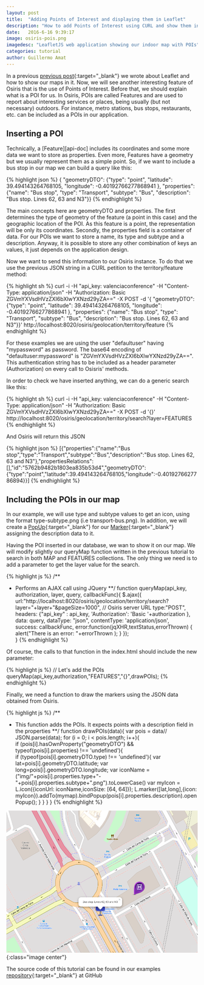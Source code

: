 ```yaml
---
layout: post
title:  "Adding Points of Interest and displaying them in Leaflet"
description: "How to add Points of Interest using CURL and show them in  your Leaflet Map"
date:   2016-6-16 9:39:17
image: osiris-pois.png
imagedesc: "LeafletJS web application showing our indoor map with POIs"
categories: tutorial
author: Guillermo Amat
---
```


In a previous [previous post][leaflet-map]{:target="_blank"}  we wrote about Leaflet and how to show our maps in it. Now, we will see another interesting feature of Osiris that is the use of Points of Interest. Before that, we should explain what is a POI for us. In Osiris, POIs are called Features and are used to report about interesting services or places, being usually (but not necessary) outdoors. For instance, metro stations, bus stops, restaurants, etc. can be included as a POIs in our application.

## Inserting a POI

Technically, a [Feature][api-doc] includes its coordinates and some more data we want to store as properties. Even more, Features have a geometry but we usually represent them as a simple point. So, if we want to include a bus stop in our map we can build a query like this:

{% highlight json %}
{ "geometryDTO": {"type": "point", "latitude": 39.494143264768105, "longitude": -0.40192766277868941 }, "properties": {"name": "Bus stop", "type": "Transport", "subtype": "Bus", "description": "Bus stop. Lines 62, 63 and N3"}}
{% endhighlight %}

The main concepts here are geometryDTO and properties. The first determines the type of geometry of the feature (a point in this case) and the geographic location of the POI. As this feature is a point, the representation will be only its coordinates.
Secondly, the properties field is a container of data. For our POIs we want to store a name, its type and subtype and a description. Anyway, it is possible to store any other combination of keys an values, it just depends on the application design.

Now we want to send this information to our Osiris instance. To do that we use the previous JSON string in a CURL petition to the territory/feature method:

{% highlight sh %}
curl -i -H "api_key: valenciaconference" -H "Content-Type: application/json"  -H "Authorization: Basic ZGVmYXVsdHVzZXI6bXlwYXNzd29yZA==" -X POST -d '{ "geometryDTO": {"type": "point", "latitude": 39.494143264768105, "longitude": -0.40192766277868941 }, "properties": {"name": "Bus stop", "type": "Transport", "subtype": "Bus", "description": "Bus stop. Lines 62, 63 and N3"}}' http://localhost:8020/osiris/geolocation/territory/feature
{% endhighlight %}

For these examples we are using the user "defaultuser" having "mypassword" as password. The base64 encoding of "defaultuser:mypassword" is "ZGVmYXVsdHVzZXI6bXlwYXNzd29yZA==". This authentication string has to be included as a header parameter (Authorization) on every call to Osisris' methods.

In order to check we have inserted anything, we can do a generic search like this:

{% highlight sh %}
curl -i -H "api_key: valenciaconference" -H "Content-Type: application/json" -H "Authorization: Basic ZGVmYXVsdHVzZXI6bXlwYXNzd29yZA==" -X POST -d '{}'  http://localhost:8020/osiris/geolocation/territory/search?layer=FEATURES
{% endhighlight %}

And Osiris will return this JSON

{% highlight json %}
[{"properties":{"name":"Bus stop","type":"Transport","subtype":"Bus","description":"Bus stop. Lines 62, 63 and N3"},"propertiesRelations":[],"id":"5762b9482b1803ea835b53d4","geometryDTO":{"type":"point","latitude":39.494143264768105,"longitude":-0.4019276627786894}}]
{% endhighlight %}

## Including the POIs in our map

In our example, we will use type and subtype values to get an icon, using the format type-subtype.png (i.e transport-bus.png). In addition, we will create a [PopUp][leaflet-ref-popup]{:target="_blank"}  for our [Marker][leaflet-ref-marker]{:target="_blank"}   assigning the description data to it.

Having the POI inserted in our database, we wan to show it on our map. We will modify slightly our queryMap function written in the previous tutorial to search in both MAP and FEATURES collections. The only thing we need is to add a parameter to get the layer value for the search.

{% highlight js %}
/**
 * Performs an AJAX call using JQuery
 **/
function queryMap(api_key, authorization, layer, query, callbackFunc){
    $.ajax({
        url:"http://localhost:8020/osiris/geolocation/territory/search?layer="+layer+"&pageSize=1000",   // Osiris server URL
        type:"POST",
        headers:  {"api_key" : api_key, 'Authorization': 'Basic '+authorization },     
        data: query, 
        dataType: "json",
        contentType: 'application/json',              
        success: callbackFunc,
        error:function(jqXHR,textStatus,errorThrown)
        {
            alert("There is an error: "+errorThrown );
        }
    });         
}
{% endhighlight %}

Of course, the calls to that function in the index.html should include the new parameter:

{% highlight js %}
 // Let's add the POIs
 queryMap(api_key,authorization,"FEATURES","{}",drawPOIs);
{% endhighlight %}

Finally, we need a function to draw the markers using the JSON data obtained from Osiris.

{% highlight js %}
/** 
 * This function adds the POIs. It expects points with a description field in the properties
 **/
function drawPOIs(data){
    var pois = data// JSON.parse(data);
    for (i = 0; i < pois.length; i++){    
        if (pois[i].hasOwnProperty("geometryDTO") && typeof(pois[i].properties) !== 'undefined'){            
            if (typeof(pois[i].geometryDTO.type) !== 'undefined'){
                var lat=pois[i].geometryDTO.latitude;
                var long=pois[i].geometryDTO.longitude;
                var iconName = ("img/"+pois[i].properties.type+"-"+pois[i].properties.subtype+".png").toLowerCase()
                var myIcon = L.icon({iconUrl: iconName,iconSize: [64, 64]});
                L.marker([lat,long],{icon: myIcon}).addTo(mymap).bindPopup(pois[i].properties.description).openPopup();
            }
        }
    }
}
{% endhighlight %}


![Our POI displaying its description](/images/osiris-pois-2.png "Creating a 2D model"){:class="image center"}

The source code of this tutorial can be found in our examples [repository][example-repo]{:target="_blank"} at GitHub


[leaflet-map]:  http://osiris-indoor.github.io/tutorial/2016/04/11/Using-Leaflet-to-draw-your-building-in-a-Smart-City-project.html
[leaflet-ref-popup]: http://leafletjs.com/reference.html#popup
[leaflet-ref-marker]: http://leafletjs.com/reference.html#marker
[example-repo]: https://github.com/osiris-indoor/osiris-examples/tree/master/leaflet-pois
[api-dopc]: http://osiris-indoor.github.io/api.html


